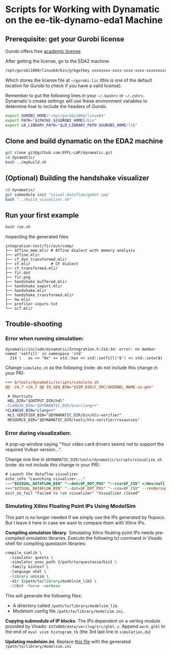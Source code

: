 # Scripts for Working with Dynamatic on the ee-tik-dynamo-eda1 Machine

## Prerequisite: get your Gurobi license

Gurobi offers free [academic
license](https://www.gurobi.com/academia/academic-program-and-licenses/).

After getting the license, go to the EDA2 machine:

```sh
/opt/gurobi1000/linux64/bin/grbgetkey xxxxxxxx-xxxx-xxxx-xxxx-xxxxxxxxxxxx # format of your key
```

Which stores the license file at `~/gurobi.lic` (this is one of the default
location for Gurobi to check if you have a valid license).

Remember to put the following lines in your `~/.bashrc` or `~/.zshrc`.
Dynamatic's cmake settings will use these environment variables to determine
how to include the headers of Gurobi.

```sh
export GUROBI_HOME="/opt/gurobi1003/linux64"
export PATH="${PATH}:${GUROBI_HOME}/bin"
export LD_LIBRARY_PATH="$LD_LIBRARY_PATH:$GUROBI_HOME/lib"
```

## Clone and build dynamatic on the EDA2 machine

```sh
git clone git@github.com:EPFL-LAP/dynamatic.git
cd dynamatic/
bash ../mybuild.sh
``` 

## (Optional) Building the handshake visualizer

```sh
cd dynamatic/
git submodule init "visual-dataflow/godot-cpp"
bash "../build_visualizer.sh"
``` 

## Run your first example 

```sh
bash run.sh
```

Inspecting the generated files:
```
integration-test/fir/out/comp/
├── affine_mem.mlir # Affine dialect with memory analysis
├── affine.mlir
├── cf_dyn_transformed.mlir
├── cf.mlir         # CF dialect
├── cf_transformed.mlir
├── fir.dot
├── fir.png
├── handshake_buffered.mlir
├── handshake_export.mlir
├── handshake.mlir
├── handshake_transformed.mlir
├── hw.mlir
├── profiler-inputs.txt
└── scf.mlir
```

## Trouble-shooting

### Error when running simulation: 

```
dynamatic/include/dynamatic/Integration.h:214:34: error: no member named 'setfill' in namespace 'std'
  214 |   os << "0x" << std::hex << std::setfill('0') << std::setw(8)
```

Change `simulate.sh` as the following (note: do not include this change in your
PR): 
```diff
+++ b/tools/dynamatic/scripts/simulate.sh
@@ -24,7 +24,7 @@ IO_GEN_BIN="$SIM_DIR/C_SRC/$KERNEL_NAME-io-gen"

 # Shortcuts
 HDL_DIR="$OUTPUT_DIR/hdl"
-CLANGXX_BIN="$DYNAMATIC_DIR/bin/clang++"
+CLANGXX_BIN="clang++"
 HLS_VERIFIER_BIN="$DYNAMATIC_DIR/bin/hls-verifier"
 RESOURCE_DIR="$DYNAMATIC_DIR/tools/hls-verifier/resources" 
```

### Error during visualization:

A pop-up window saying "Your video card drivers seems not to support the
required Vulkan version...".

Change one line in `$DYNAMATIC_DIR/tools/dynamatic/scripts/visualize.sh` (note:
do not include this change in your PR):

```diff
# Launch the dataflow visualizer
echo_info "Launching visualizer..."
---"$VISUAL_DATAFLOW_BIN" "--dot=$F_DOT_POS" "--csv=$F_CSV" >/dev/null
+++"$VISUAL_DATAFLOW_BIN" "--dot=$F_DOT_POS" "--csv=$F_CSV" --rendering-driver opengl3 >/dev/null
exit_on_fail "Failed to run visualizer" "Visualizer closed" 
```

### Simulating Xilinx Floating Point IPs Using ModelSim

This part is no longer needed if we simply use the IPs generated by flopoco.
But I leave it here in case we want to compare them with Xilinx IPs.

**Compiling simulation library**. Simulating Xilinx floating point IPs needs
pre-compiled simulation libraries.  Execute the following tcl command in Vivado
shell for compiling questasim libraries:

```tcl
compile_simlib \
  -simulator questa \
  -simulator_exec_path {/path/to/questasim/bin} \
  -family kintex7 \
  -language vhdl \
  -library unisim \
  -dir {/path/to/library/modelsim_lib} \
  -32bit -force -verbose
```

This will generate the following files:
- A directory called `/path/to/library/modelsim_lib`.
- Modelsim config file `/path/to/library/modelsim.ini`.

**Copying submodule of IP blocks**. The IPs dependent on a verilog module
provided by Vivado: `$VIVADO/data/verilog/src/glbl.v`. Append `work.glbl` to
the end of `eval vsim histogram_tb` (the 3rd last line in `simulation.do`)

**Updating modelsim.ini**. Replace [this
file](https://github.com/EPFL-LAP/dynamatic/blob/main/tools/hls-verifier/resources/modelsim.ini)
with the generated `/path/to/library/modelsim.ini`






